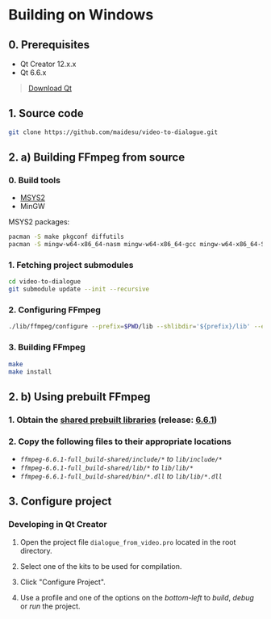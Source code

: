# Building on Windows

## 0. Prerequisites

- Qt Creator 12.x.x
- Qt 6.6.x

> [Download Qt](https://www.qt.io/download)

## 1. Source code

```sh
git clone https://github.com/maidesu/video-to-dialogue.git
```

## 2. a\) Building FFmpeg from source

### 0. Build tools

- [MSYS2](https://www.msys2.org/)
- MinGW

MSYS2 packages:

```sh
pacman -S make pkgconf diffutils
pacman -S mingw-w64-x86_64-nasm mingw-w64-x86_64-gcc mingw-w64-x86_64-SDL2
```

### 1. Fetching project submodules

```sh
cd video-to-dialogue
git submodule update --init --recursive
```

### 2. Configuring FFmpeg

```sh
./lib/ffmpeg/configure --prefix=$PWD/lib --shlibdir='${prefix}/lib' --enable-shared --target-os=mingw64 --disable-programs --disable-doc --disable-debug --enable-pic --disable-autodetect
```

### 3. Building FFmpeg

```sh
make
make install
```

## 2. b\) Using prebuilt FFmpeg

### 1. Obtain the [shared prebuilt libraries](https://www.gyan.dev/ffmpeg/builds/) (release: [6.6.1](https://www.gyan.dev/ffmpeg/builds/packages/ffmpeg-6.1.1-full_build-shared.7z))

### 2. Copy the following files to their appropriate locations

- *`ffmpeg-6.6.1-full_build-shared/include/*` to `lib/include/*`*
- *`ffmpeg-6.6.1-full_build-shared/lib/*` to `lib/lib/*`*
- *`ffmpeg-6.6.1-full_build-shared/bin/*.dll` to `lib/lib/*.dll`*

## 3. Configure project

### Developing in Qt Creator

1. Open the project file `dialogue_from_video.pro` located in the root directory.

2. Select one of the kits to be used for compilation.

3. Click "Configure Project".

4. Use a profile and one of the options on the *bottom-left* to *build*, *debug* or *run* the project.
